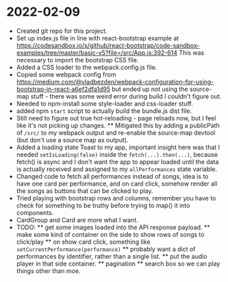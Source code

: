 # 2022-02-09
* Created git repo for this project.
* Set up index.js file in line with react-bootstrap example at https://codesandbox.io/s/github/react-bootstrap/code-sandbox-examples/tree/master/basic-v5?file=/src/App.js:392-614
  This was necessary to import the bootstrap CSS file.
* Added a CSS loader to the webpack.config.js file.
* Copied some webpack config from https://medium.com/@vladbezden/webpack-configuration-for-using-bootstrap-in-react-a6ef2dfa1d95
  but ended up not using the source-map stuff - there was some weird error during build I couldn't figure out.
* Needed to npm-install some style-loader and css-loader stuff.
* added npm `start` script to actually build the bundle.js dist file.
* Still need to figure out true hot-reloading - page reloads now, but I feel like it's not picking up changes.
** Mitigated this by adding a publicPath of `/src/` to my webpack output and re-enable the source-map devtool
(but don't use a source map as output).
* Added a loading state Toast to my app, important insight here was that I needed `setIsLoading(false)` inside the
  `fetch(...).then(...)`, because fetch() is async and I don't want the app to appear loaded until the data is
  actually received and assigned to my `allPerformances` state variable.
* Changed code to fetch all performances instead of songs, idea is to have one card per performance, and on card click,
  somehow render all the songs as buttons that can be clicked to play.
* Tried playing with bootstrap rows and columns, remember you have to check for something to be truthy before trying
 to map() it into components.
* CardGroup and Card are more what I want.
* TODO:
** get some images loaded into the API response payload.
** make some kind of container on the side to show rows of songs to click/play
** on show card click, something like `setCurrentPerformance(performance)`
** probably want a dict of performances by identifier, rather than a single list.
** put the audio player in that side container.
** pagination
** search box so we can play things other than moe.
